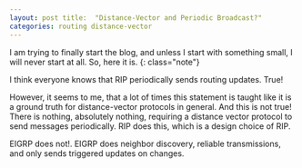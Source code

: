 ```yaml
---
layout: post title:  "Distance-Vector and Periodic Broadcast?"
categories: routing distance-vector
---
```


I am trying to finally start the blog, and unless I start with something small, I will never start at all. So, here it
is. {: class="note"}

I think everyone knows that RIP periodically sends routing updates. True!

However, it seems to me, that a lot of times this statement is taught like it is a ground truth for distance-vector
protocols in general. And this is not true! There is nothing, absolutely nothing, requiring a distance vector protocol
to send messages periodically. RIP does this, which is a design choice of RIP.

EIGRP does not!. EIGRP does neighbor discovery, reliable transmissions, and only sends triggered updates on changes.